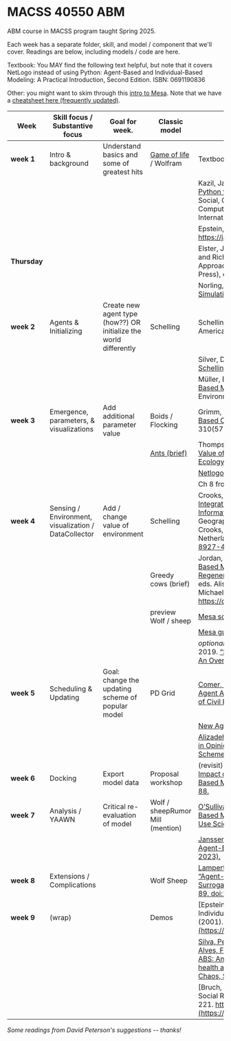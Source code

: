# MACSS 40550 ABM
 ABM course in MACSS program taught Spring 2025. 

 Each week has a separate folder, skill, and model / component that we'll cover. Readings are below, including models / code are here. 

 Textbook: You MAY find the following text helpful, but note that it covers NetLogo instead of using Python: Agent-Based and Individual-Based Modeling: A Practical Introduction, Second Edition. ISBN: 0691190836

 Other: you might want to skim through this [intro to Mesa](https://mesa.readthedocs.io/en/stable/tutorials/intro_tutorial.html).
 Note that we have a [cheatsheet here (frequently updated)](https://github.com/jmclip/MACSS-40550-ABM/blob/main/cheat_sheets/mesa_cheatsheet.md). 


|Week  |Skill  focus / Substantive  focus   |Goal  for week.   |Classic  model  |Readings|
|-------|---------------------------------------|---------------------|-----------------|----------------|
|**week 1**   | Intro  & background | Understand  basics and some of greatest hits  |[Game  of life](https://playgameoflife.com/) / Wolfram |Textbook  Ch 1  | |
|  |  |  |   |Kazil,  Jackie, David Masad, and Andrew Crooks. 2020. [“Utilizing Python for  Agent-Based Modeling: The Mesa Framework.”](https://link.springer.com/chapter/10.1007/978-3-030-61255-9_30) In Social, Cultural, and  Behavioral Modeling, Lecture Notes in Computer Science, eds. Robert Thomson  et al. Cham: Springer International Publishing, 308–17.  |
|  |  |  |   |Epstein, Joshua M. 2008. “Why Model?” https://jasss.soc.surrey.ac.uk/11/4/12.html  (October 3, 2022).  |
| **Thursday** |  |  |   |Elster, Jon. (1998) [“A Plea for Mechanisms.”](https://edisciplinas.usp.br/pluginfile.php/7576776/mod_folder/content/0/Textos/Hedstr%C3%B6m%20and%20Swedberg%2C%20Social%20Mechanisms%20-%20an%20analytical%20approach%20to%20social%20theory.pdf?forcedownload=1) In Peter Hedström and Richard Swedberg (eds.), Social Mechanisms: An Analytical Approach to Social Theory (New York: Cambridge University Press), ch. 3. |
|  |  |  |   |Norling, Emma et al (2013). [“Informal Approaches to Developing Simulation Models.”](https://citeseerx.ist.psu.edu/document?repid=rep1&type=pdf&doi=2525cbe4d1c32587100ade7a8ab0338e5015b896) Chapter 4 of Simulating Social Complexity |
|**week 2**   |Agents  & Initializing  |Create  new agent type (how??) OR initialize the world differently   |Schelling  | Schelling,  Thomas C. 1969. [“Models of Segregation.”](https://www.jstor.org/stable/1823701) The American Economic Review 59(2):  488–93. |
|  |  |  |  | Silver, Daniel et al (2021). [“Venues and segregation: A revised Schelling model.”](https://journals.plos.org/plosone/article?id=10.1371/journal.pone.0242611) PLoS One, 16(1) |
|  |  |  |   |Müller,  Birgit et al. 2013. [“Describing Human Decisions in Agent-Based Models –  ODD + D, an Extension of the ODD Protocol.”](https://www.sciencedirect.com/science/article/pii/S1364815213001394) Environmental Modelling  & Software 48: 37–48.   |
|**week 3**   |Emergence,  parameters, & visualizations  |Add additional  parameter value |Boids  / Flocking   |Grimm,  Volker et al. 2005. [“Pattern-Oriented Modeling of Agent-Based Complex  Systems: Lessons from Ecology.”](https://www.science.org/doi/10.1126/science.1116681) Science 310(5750): 987–91.   |
|  |  |  |[Ants  (brief)](https://ccl.northwestern.edu/netlogo/models/Ants) |Thompson, W. A., Vertinsky, I., & Krebs, J. R. (1974). [The Survival Value of Flocking in Birds: A Simulation Model. Journal of Animal Ecology](https://www.jstor.org/stable/3537) , 43(3), 785–820. https://doi.org/10.2307/3537    |
|  |  |  |   |[Netlogo web app of flocking](https://www.netlogoweb.org/launch#http://ccl.northwestern.edu/netlogo/models/models/Sample%20Models/Biology/Flocking.nlogo) | Reynolds, Craig (1987). ["Flocks, herds and schools: A distributed behavioral model"](https://team.inria.fr/imagine/files/2014/10/flocks-hers-and-schools.pdf). Proceedings of the 14th annual conference on Computer graphics and interactive techniques. Association for Computing Machinery. pp. 25–34. |
|  |  |  |   |Ch 8  from textbook  |
|**week 4**   |Sensing  / Environment, visualization / DataCollector   |Add /  change value of environment  |Schelling    |Crooks, Andrew T., and Christian J. E. Castle.  2012. [“The Integration of Agent-Based Modelling and Geographical Information  for Geospatial Simulation.”](https://link.springer.com/chapter/10.1007/978-90-481-8927-4_12) In Agent-Based Models of Geographical Systems,  eds. Alison J. Heppenstall, Andrew T. Crooks, Linda M. See, and Michael  Batty. Dordrecht: Springer Netherlands, 219–51.  https://doi.org/10.1007/978-90-481-8927-4_12 (October 3, 2022).   |
|  |  |  |  Greedy  cows (brief)  |Jordan, René, Mark Birkin, and Andrew Evans. 2012. [“Agent-Based  Modelling of Residential Mobility, Housing Choice and Regeneration.”](https://link.springer.com/chapter/10.1007/978-90-481-8927-4_25) In  Agent-Based Models of Geographical Systems, eds. Alison J. Heppenstall,  Andrew T. Crooks, Linda M. See, and Michael Batty. Dordrecht: Springer  Netherlands, 511–24. https://doi.org/10.1007/978-90-481-8927-4_25 |
|  |  |  | preview  Wolf / sheep  | [Mesa source code behind Data Collector](https://mesa.readthedocs.io/en/stable/_modules/datacollection.html)  |
|  |  |  |   |[Mesa  guide to Data Collector](https://mesa.readthedocs.io/en/stable/apis/datacollection.html) |
|  |  |  |   |*optional*: Groff, Elizabeth R.,  Shane D. Johnson, and Amy Thornton. 2019. [“State of the Art in Agent-Based  Modeling of Urban Crime: An Overview.”](https://link.springer.com/article/10.1007/s10940-018-9376-y) Journal of Quantitative Criminology  35(1): 155–93. |
|**week 5**   |Scheduling  & Updating  |Goal:  change the updating scheme of popular model|PD  Grid  |[Comer,  Kenneth W., and Andrew G. Loerch. 2013. “The Impact of Agent Activation on  Population Behavior in an Agent-Based Model of Civil Revolt.” Procedia  Computer Science 20: 183–88.](https://www.sciencedirect.com/science/article/pii/S1877050913010582)  |
|  |  |  |   | [New Agent Set developed by Mesa with updating](https://github.com/projectmesa/mesa/pull/1916)|
|  |  |  |   | [Alizadeh,  Meysam, and Claudio Cioffi-Revilla. “Activation Regimes in Opinion Dynamics:  Comparing Asynchronous Updating Schemes.” : 22.](https://papers.ssrn.com/sol3/papers.cfm?abstract_id=2830325)|
|**week 6**   |Docking | Export  model data |Proposal  workshop  |(revisit)  [Comer, Kenneth W., and Andrew G. Loerch. 2013. “The Impact of Agent  Activation on Population Behavior in an Agent-Based Model of Civil Revolt.”  Procedia Computer Science 20: 183–88.](https://www.sciencedirect.com/science/article/pii/S1877050913010582) |
|**week 7**   |Analysis  / YAAWN  | Critical  re-evaluation of model|Wolf  / sheepRumor  Mill (mention)   | [O’Sullivan,  David et al. 2016. “Strategic Directions for Agent-Based Modeling: Avoiding  the YAAWN Syndrome.” Journal of Land Use Science 11(2): 177–87.](https://doi.org/10.1080/1747423X.2015.1030463) |
|||||[Janssen, Marco A., and Elinor Ostrom. 2006. “Empirically Based, Agent-Based Models.” Ecology and Society 11(2).(February 9, 2023).](https://www.jstor.org/stable/26265994)|
|**week 8**   |Extensions  / Complications  |  | Wolf Sheep | [Lamperti, Francesco, Andrea Roventini, and Amir Sani. 2018. “Agent-Based Model Calibration Using Machine Learning Surrogates.” Journal of Economic Dynamics and Control 90: 366–89. doi:10.1016/j.jedc.2018.03.011.](https://www.sciencedirect.com/science/article/pii/S0165188918301088)
|**week 9**   |(wrap) |  | Demos  | [Epstein, J.M. Learning to Be Thoughtless: Social Norms and Individual Computation. Computational Economics 18, 9–24 (2001). https://doi.org/10.1023/A:1013810410243](https://link.springer.com/article/10.1023/A:1013810410243) |
|||||[Silva, Petrônio CL, Paulo VC Batista, Hélder S. Lima, Marcos A. Alves, Frederico G. Guimarães, and Rodrigo CP Silva. "COVID-ABS: An agent-based model of COVID-19 epidemic to simulate health and economic effects of social distancing interventions." Chaos, Solitons & Fractals 139 (2020): 110088.](https://www.ncbi.nlm.nih.gov/pmc/articles/PMC7340090/)|
|||||[Bruch, E., & Atwell, J. (2015). Agent-Based Models in Empirical Social Research. Sociological Methods & Research, 44(2), 186-221. https://doi.org/10.1177/0049124113506405](https://journals.sagepub.com/doi/10.1177/0049124113506405)

*Some readings from David Peterson's suggestions -- thanks!*
